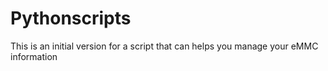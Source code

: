 # Pythonscripts
This is an initial version for a script that can helps you manage your eMMC information
